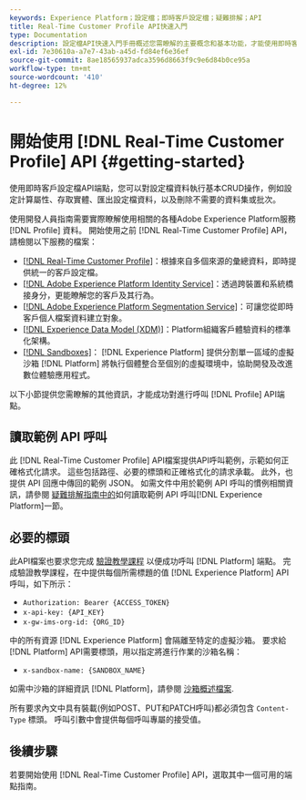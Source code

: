 ```yaml
---
keywords: Experience Platform；設定檔；即時客戶設定檔；疑難排解；API
title: Real-Time Customer Profile API快速入門
type: Documentation
description: 設定檔API快速入門手冊概述您需瞭解的主要概念和基本功能，才能使用即時客戶設定檔API端點，對設定檔資料執行基本CRUD作業。
exl-id: 7e30610a-a7e7-43ab-a45d-fd84ef6e36ef
source-git-commit: 8ae18565937adca3596d8663f9c9e6d84b0ce95a
workflow-type: tm+mt
source-wordcount: '410'
ht-degree: 12%

---
```


# 開始使用 [!DNL Real-Time Customer Profile] API {#getting-started}

使用即時客戶設定檔API端點，您可以對設定檔資料執行基本CRUD操作，例如設定計算屬性、存取實體、匯出設定檔資料，以及刪除不需要的資料集或批次。

使用開發人員指南需要實際瞭解使用相關的各種Adobe Experience Platform服務 [!DNL Profile] 資料。 開始使用之前 [!DNL Real-Time Customer Profile] API，請檢閱以下服務的檔案：

* [[!DNL Real-Time Customer Profile]](../home.md)：根據來自多個來源的彙總資料，即時提供統一的客戶設定檔。
* [[!DNL Adobe Experience Platform Identity Service]](../../identity-service/home.md)：透過跨裝置和系統橋接身分，更能瞭解您的客戶及其行為。
* [[!DNL Adobe Experience Platform Segmentation Service]](../../segmentation/home.md)：可讓您從即時客戶個人檔案資料建立對象。
* [[!DNL Experience Data Model (XDM)]](../../xdm/home.md)：Platform組織客戶體驗資料的標準化架構。
* [[!DNL Sandboxes]](../../sandboxes/home.md)： [!DNL Experience Platform] 提供分割單一區域的虛擬沙箱 [!DNL Platform] 將執行個體整合至個別的虛擬環境中，協助開發及改進數位體驗應用程式。

以下小節提供您需瞭解的其他資訊，才能成功對進行呼叫 [!DNL Profile] API端點。

## 讀取範例 API 呼叫

此 [!DNL Real-Time Customer Profile] API檔案提供API呼叫範例，示範如何正確格式化請求。 這些包括路徑、必要的標頭和正確格式化的請求承載。 此外，也提供 API 回應中傳回的範例 JSON。 如需文件中用於範例 API 呼叫的慣例相關資訊，請參閱 [ 疑難排解指南中的](../../landing/troubleshooting.md#how-do-i-format-an-api-request)如何讀取範例 API 呼叫[!DNL Experience Platform]一節。

## 必要的標頭

此API檔案也要求您完成 [驗證教學課程](https://www.adobe.com/go/platform-api-authentication-en) 以便成功呼叫 [!DNL Platform] 端點。 完成驗證教學課程，在中提供每個所需標題的值 [!DNL Experience Platform] API呼叫，如下所示：

* `Authorization: Bearer {ACCESS_TOKEN}`
* `x-api-key: {API_KEY}`
* `x-gw-ims-org-id: {ORG_ID}`

中的所有資源 [!DNL Experience Platform] 會隔離至特定的虛擬沙箱。 要求給 [!DNL Platform] API需要標頭，用以指定將進行作業的沙箱名稱：

* `x-sandbox-name: {SANDBOX_NAME}`

如需中沙箱的詳細資訊 [!DNL Platform]，請參閱 [沙箱概述檔案](../../sandboxes/home.md).

所有要求內文中具有裝載(例如POST、PUT和PATCH呼叫)都必須包含 `Content-Type` 標頭。 呼叫引數中會提供每個呼叫專屬的接受值。

## 後續步驟

若要開始使用 [!DNL Real-Time Customer Profile] API，選取其中一個可用的端點指南。
